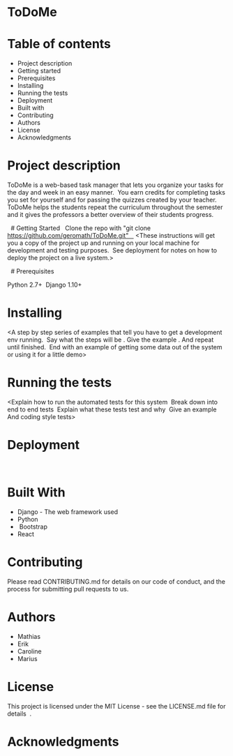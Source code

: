 # ToDoMe 
# Table of contents 
- Project description 
- Getting started 
- Prerequisites 
- Installing 
- Running the tests 
- Deployment 
- Built with 
- Contributing 
- Authors 
- License 
- Acknowledgments  

# Project description 
ToDoMe is a web-based task manager that lets you organize your tasks for the day and week in an easy manner. 
You earn credits for completing tasks you set for yourself and for passing the quizzes created by your teacher. 
ToDoMe helps the students repeat the curriculum throughout the semester and it gives the professors a better overview of their students progress.

  # Getting Started  
Clone the repo with "git clone https://github.com/geromath/ToDoMe.git"   
<These instructions will get you a copy of the project up and running on your local machine for development and testing purposes.
 See deployment for notes on how to deploy the project on a live system.>

  # Prerequisites 
<What things you need to install the software and how to install them> 
<Give examples>  

Python 2.7+ 
Django 1.10+ 


# Installing  
<A step by step series of examples that tell you have to get a development env running. 
Say what the steps will be .
Give the example .
And repeat until finished. 
End with an example of getting some data out of the system or using it for a little demo>  

# Running the tests  

<Explain how to run the automated tests for this system 
Break down into end to end tests
 Explain what these tests test and why
 Give an example And coding style tests>  

# Deployment
  <Add additional notes about how to deploy this on a live system>  

# Built With  

- Django - The web framework used 
- Python
-  Bootstrap 
- React

# Contributing
Please read CONTRIBUTING.md for details on our code of conduct, and the process for submitting pull requests to us.   

# Authors  
- Mathias
- Erik
- Caroline
- Marius

# License
This project is licensed under the MIT License - see the LICENSE.md file for details  .

# Acknowledgments  


